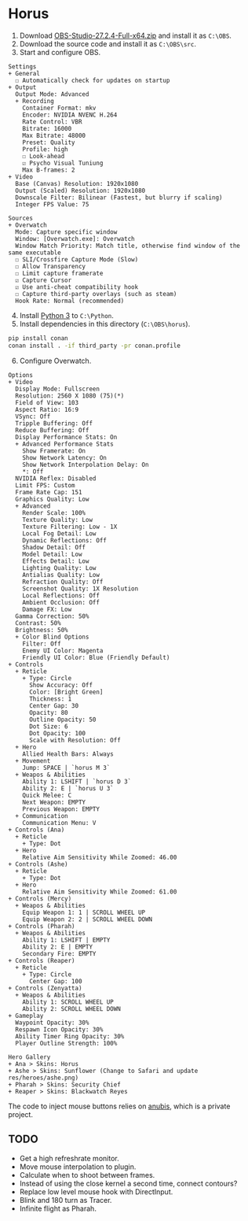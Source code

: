 # Horus
1. Download [OBS-Studio-27.2.4-Full-x64.zip][obs] and install it as `C:\OBS`.
2. Download the source code and install it as `C:\OBS\src`.
3. Start and configure OBS.

```
Settings
+ General
  ☐ Automatically check for updates on startup
+ Output
  Output Mode: Advanced
  + Recording
    Container Format: mkv
    Encoder: NVIDIA NVENC H.264
    Rate Control: VBR
    Bitrate: 16000
    Max Bitrate: 48000
    Preset: Quality
    Profile: high
    ☐ Look-ahead
    ☑ Psycho Visual Tuniung
    Max B-frames: 2
+ Video
  Base (Canvas) Resolution: 1920x1080
  Output (Scaled) Resolution: 1920x1080
  Downscale Filter: Bilinear (Fastest, but blurry if scaling)
  Integer FPS Value: 75

Sources
+ Overwatch
  Mode: Capture specific window
  Window: [Overwatch.exe]: Overwatch
  Window Match Priority: Match title, otherwise find window of the same executable
  ☐ SLI/Crossfire Capture Mode (Slow)
  ☐ Allow Transparency
  ☐ Limit capture framerate
  ☑ Capture Cursor
  ☑ Use anti-cheat compatibility hook
  ☐ Capture third-party overlays (such as steam)
  Hook Rate: Normal (recommended)
```

4. Install [Python 3][py3] to `C:\Python`.
5. Install dependencies in this directory (`C:\OBS\horus`).

```cmd
pip install conan
conan install . -if third_party -pr conan.profile
```

6. Configure Overwatch.

```
Options
+ Video
  Display Mode: Fullscreen
  Resolution: 2560 X 1080 (75)(*)
  Field of View: 103
  Aspect Ratio: 16:9
  VSync: Off
  Tripple Buffering: Off
  Reduce Buffering: Off
  Display Performance Stats: On
  + Advanced Performance Stats
    Show Framerate: On
    Show Network Latency: On
    Show Network Interpolation Delay: On
    *: Off
  NVIDIA Reflex: Disabled
  Limit FPS: Custom
  Frame Rate Cap: 151
  Graphics Quality: Low
  + Advanced
    Render Scale: 100%
    Texture Quality: Low
    Texture Filtering: Low - 1X
    Local Fog Detail: Low
    Dynamic Reflections: Off
    Shadow Detail: Off
    Model Detail: Low
    Effects Detail: Low
    Lighting Quality: Low
    Antialias Quality: Low
    Refraction Quality: Off
    Screenshot Quality: 1X Resolution
    Local Reflections: Off
    Ambient Occlusion: Off
    Damage FX: Low
  Gamma Correction: 50%
  Contrast: 50%
  Brightness: 50%
  + Color Blind Options
    Filter: Off
    Enemy UI Color: Magenta
    Friendly UI Color: Blue (Friendly Default)
+ Controls
  + Reticle
    + Type: Circle
      Show Accuracy: Off
      Color: [Bright Green]
      Thickness: 1
      Center Gap: 30
      Opacity: 80
      Outline Opacity: 50
      Dot Size: 6
      Dot Opacity: 100
      Scale with Resolution: Off
  + Hero
    Allied Health Bars: Always
  + Movement
    Jump: SPACE | `horus M 3`
  + Weapos & Abilities
    Ability 1: LSHIFT | `horus D 3`
    Ability 2: E | `horus U 3`
    Quick Melee: C
    Next Weapon: EMPTY
    Previous Weapon: EMPTY
  + Communication
    Communication Menu: V
+ Controls (Ana)
  + Reticle
    + Type: Dot
  + Hero
    Relative Aim Sensitivity While Zoomed: 46.00
+ Controls (Ashe)
  + Reticle
    + Type: Dot
  + Hero
    Relative Aim Sensitivity While Zoomed: 61.00
+ Controls (Mercy)
  + Weapos & Abilities
    Equip Weapon 1: 1 | SCROLL WHEEL UP
    Equip Weapon 2: 2 | SCROLL WHEEL DOWN
+ Controls (Pharah)
  + Weapos & Abilities
    Ability 1: LSHIFT | EMPTY
    Ability 2: E | EMPTY
    Secondary Fire: EMPTY
+ Controls (Reaper)
  + Reticle
    + Type: Circle
      Center Gap: 100
+ Controls (Zenyatta)
  + Weapos & Abilities
    Ability 1: SCROLL WHEEL UP
    Ability 2: SCROLL WHEEL DOWN
+ Gameplay
  Waypoint Opacity: 30%
  Respawn Icon Opacity: 30%
  Ability Timer Ring Opacity: 30%
  Player Outline Strength: 100%

Hero Gallery
+ Ana > Skins: Horus
+ Ashe > Skins: Sunflower (Change to Safari and update res/heroes/ashe.png)
+ Pharah > Skins: Security Chief
+ Reaper > Skins: Blackwatch Reyes
```

The code to inject mouse buttons relies on [anubis](https://github.com/qis/anubis), which is a private project.

## TODO
- Get a high refreshrate monitor.
- Move mouse interpolation to plugin.
- Calculate when to shoot between frames.
- Instead of using the close kernel a second time, connect contours?
- Replace low level mouse hook with DirectInput.
- Blink and 180 turn as Tracer.
- Infinite flight as Pharah.

[obs]: https://github.com/obsproject/obs-studio/releases/tag/27.2.4
[py3]: https://www.python.org/downloads/windows/
